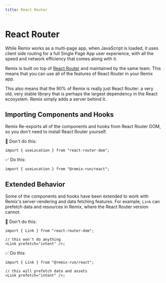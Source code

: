 ```yaml
---
title: React Router
---
```


# React Router

While Remix works as a multi-page app, when JavaScript is loaded, it uses client side routing for a full Single Page App user experience, with all the speed and network efficiency that comes along with it.

Remix is built on top of [React Router](https://reactrouter.com/) and maintained by the same team. This means that you can use all of the features of React Router in your Remix app.

This also means that the 90% of Remix is really just React Router: a very old, very stable library that is perhaps the largest dependency in the React ecosystem. Remix simply adds a server behind it.

## Importing Components and Hooks

Remix Re-exports all of the components and hooks from React Router DOM, so you don't need to install React Router yourself.

🚫 Don't do this:

```tsx bad
import { useLocation } from "react-router-dom";
```

✅ Do this:

```tsx
import { useLocation } from "@remix-run/react";
```

## Extended Behavior

Some of the components and hooks have been extended to work with Remix's server-rendering and data fetching features. For example, `Link` can prefetch data and resources in Remix, where the React Router version cannot.

🚫 Don't do this:

```tsx bad
import { Link } from "react-router-dom";

// this won't do anything
<Link prefetch="intent" />;
```

✅ Do this:

```tsx
import { Link } from "@remix-run/react";

// this will prefetch data and assets
<Link prefetch="intent" />;
```
